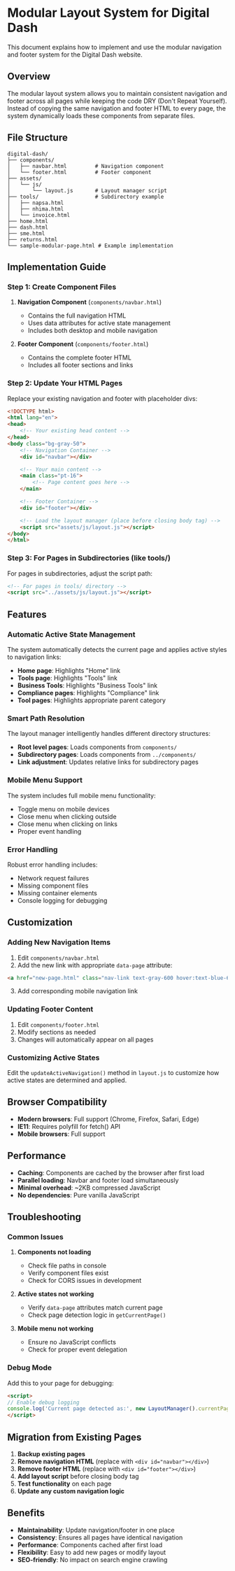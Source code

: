 # Modular Layout System for Digital Dash

This document explains how to implement and use the modular navigation and footer system for the Digital Dash website.

## Overview

The modular layout system allows you to maintain consistent navigation and footer across all pages while keeping the code DRY (Don't Repeat Yourself). Instead of copying the same navigation and footer HTML to every page, the system dynamically loads these components from separate files.

## File Structure

```
digital-dash/
├── components/
│   ├── navbar.html         # Navigation component
│   └── footer.html         # Footer component
├── assets/
│   └── js/
│       └── layout.js       # Layout manager script
├── tools/                  # Subdirectory example
│   ├── napsa.html
│   ├── nhima.html
│   └── invoice.html
├── home.html
├── dash.html
├── sme.html
├── returns.html
└── sample-modular-page.html # Example implementation
```

## Implementation Guide

### Step 1: Create Component Files

1. **Navigation Component** (`components/navbar.html`)
   - Contains the full navigation HTML
   - Uses data attributes for active state management
   - Includes both desktop and mobile navigation

2. **Footer Component** (`components/footer.html`)
   - Contains the complete footer HTML
   - Includes all footer sections and links

### Step 2: Update Your HTML Pages

Replace your existing navigation and footer with placeholder divs:

```html
<!DOCTYPE html>
<html lang="en">
<head>
    <!-- Your existing head content -->
</head>
<body class="bg-gray-50">
    <!-- Navigation Container -->
    <div id="navbar"></div>

    <!-- Your main content -->
    <main class="pt-16">
        <!-- Page content goes here -->
    </main>

    <!-- Footer Container -->
    <div id="footer"></div>

    <!-- Load the layout manager (place before closing body tag) -->
    <script src="assets/js/layout.js"></script>
</body>
</html>
```

### Step 3: For Pages in Subdirectories (like tools/)

For pages in subdirectories, adjust the script path:

```html
<!-- For pages in tools/ directory -->
<script src="../assets/js/layout.js"></script>
```

## Features

### Automatic Active State Management

The system automatically detects the current page and applies active styles to navigation links:

- **Home page**: Highlights "Home" link
- **Tools page**: Highlights "Tools" link  
- **Business Tools**: Highlights "Business Tools" link
- **Compliance pages**: Highlights "Compliance" link
- **Tool pages**: Highlights appropriate parent category

### Smart Path Resolution

The layout manager intelligently handles different directory structures:

- **Root level pages**: Loads components from `components/`
- **Subdirectory pages**: Loads components from `../components/`
- **Link adjustment**: Updates relative links for subdirectory pages

### Mobile Menu Support

The system includes full mobile menu functionality:

- Toggle menu on mobile devices
- Close menu when clicking outside
- Close menu when clicking on links
- Proper event handling

### Error Handling

Robust error handling includes:

- Network request failures
- Missing component files
- Missing container elements
- Console logging for debugging

## Customization

### Adding New Navigation Items

1. Edit `components/navbar.html`
2. Add the new link with appropriate `data-page` attribute:

```html
<a href="new-page.html" class="nav-link text-gray-600 hover:text-blue-600 transition-colors duration-200 font-medium" data-page="new-page">New Page</a>
```

3. Add corresponding mobile navigation link

### Updating Footer Content

1. Edit `components/footer.html`
2. Modify sections as needed
3. Changes will automatically appear on all pages

### Customizing Active States

Edit the `updateActiveNavigation()` method in `layout.js` to customize how active states are determined and applied.

## Browser Compatibility

- **Modern browsers**: Full support (Chrome, Firefox, Safari, Edge)
- **IE11**: Requires polyfill for fetch() API
- **Mobile browsers**: Full support

## Performance

- **Caching**: Components are cached by the browser after first load
- **Parallel loading**: Navbar and footer load simultaneously
- **Minimal overhead**: ~2KB compressed JavaScript
- **No dependencies**: Pure vanilla JavaScript

## Troubleshooting

### Common Issues

1. **Components not loading**
   - Check file paths in console
   - Verify component files exist
   - Check for CORS issues in development

2. **Active states not working**
   - Verify `data-page` attributes match current page
   - Check page detection logic in `getCurrentPage()`

3. **Mobile menu not working**
   - Ensure no JavaScript conflicts
   - Check for proper event delegation

### Debug Mode

Add this to your page for debugging:

```html
<script>
// Enable debug logging
console.log('Current page detected as:', new LayoutManager().currentPage);
</script>
```

## Migration from Existing Pages

1. **Backup existing pages**
2. **Remove navigation HTML** (replace with `<div id="navbar"></div>`)
3. **Remove footer HTML** (replace with `<div id="footer"></div>`)
4. **Add layout script** before closing body tag
5. **Test functionality** on each page
6. **Update any custom navigation logic**

## Benefits

- **Maintainability**: Update navigation/footer in one place
- **Consistency**: Ensures all pages have identical navigation
- **Performance**: Components cached after first load
- **Flexibility**: Easy to add new pages or modify layout
- **SEO-friendly**: No impact on search engine crawling
